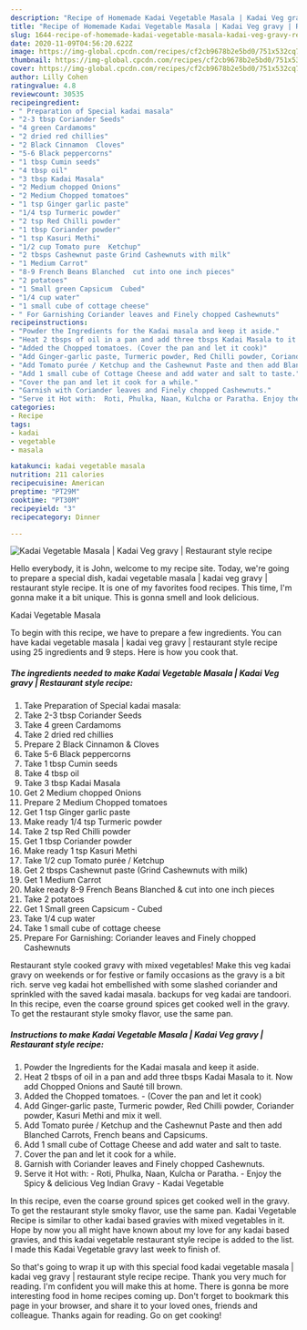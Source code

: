 ```yaml
---
description: "Recipe of Homemade Kadai Vegetable Masala | Kadai Veg gravy | Restaurant style recipe"
title: "Recipe of Homemade Kadai Vegetable Masala | Kadai Veg gravy | Restaurant style recipe"
slug: 1644-recipe-of-homemade-kadai-vegetable-masala-kadai-veg-gravy-restaurant-style-recipe
date: 2020-11-09T04:56:20.622Z
image: https://img-global.cpcdn.com/recipes/cf2cb9678b2e5bd0/751x532cq70/kadai-vegetable-masala-kadai-veg-gravy-restaurant-style-recipe-recipe-main-photo.jpg
thumbnail: https://img-global.cpcdn.com/recipes/cf2cb9678b2e5bd0/751x532cq70/kadai-vegetable-masala-kadai-veg-gravy-restaurant-style-recipe-recipe-main-photo.jpg
cover: https://img-global.cpcdn.com/recipes/cf2cb9678b2e5bd0/751x532cq70/kadai-vegetable-masala-kadai-veg-gravy-restaurant-style-recipe-recipe-main-photo.jpg
author: Lilly Cohen
ratingvalue: 4.8
reviewcount: 30535
recipeingredient:
- " Preparation of Special kadai masala"
- "2-3 tbsp Coriander Seeds"
- "4 green Cardamoms"
- "2 dried red chillies"
- "2 Black Cinnamon  Cloves"
- "5-6 Black peppercorns"
- "1 tbsp Cumin seeds"
- "4 tbsp oil"
- "3 tbsp Kadai Masala"
- "2 Medium chopped Onions"
- "2 Medium Chopped tomatoes"
- "1 tsp Ginger garlic paste"
- "1/4 tsp Turmeric powder"
- "2 tsp Red Chilli powder"
- "1 tbsp Coriander powder"
- "1 tsp Kasuri Methi"
- "1/2 cup Tomato pure  Ketchup"
- "2 tbsps Cashewnut paste Grind Cashewnuts with milk"
- "1 Medium Carrot"
- "8-9 French Beans Blanched  cut into one inch pieces"
- "2 potatoes"
- "1 Small green Capsicum  Cubed"
- "1/4 cup water"
- "1 small cube of cottage cheese"
- " For Garnishing Coriander leaves and Finely chopped Cashewnuts"
recipeinstructions:
- "Powder the Ingredients for the Kadai masala and keep it aside."
- "Heat 2 tbsps of oil in a pan and add three tbsps Kadai Masala to it. Now add Chopped Onions and Sauté till brown."
- "Added the Chopped tomatoes. (Cover the pan and let it cook)"
- "Add Ginger-garlic paste, Turmeric powder, Red Chilli powder, Coriander powder, Kasuri Methi and mix it well."
- "Add Tomato purée / Ketchup and the Cashewnut Paste and then add Blanched Carrots, French beans and Capsicums."
- "Add 1 small cube of Cottage Cheese and add water and salt to taste."
- "Cover the pan and let it cook for a while."
- "Garnish with Coriander leaves and Finely chopped Cashewnuts."
- "Serve it Hot with:  Roti, Phulka, Naan, Kulcha or Paratha. Enjoy the Spicy &amp; delicious Veg Indian Gravy - Kadai Vegetable"
categories:
- Recipe
tags:
- kadai
- vegetable
- masala

katakunci: kadai vegetable masala 
nutrition: 211 calories
recipecuisine: American
preptime: "PT29M"
cooktime: "PT30M"
recipeyield: "3"
recipecategory: Dinner

---
```



![Kadai Vegetable Masala | Kadai Veg gravy | Restaurant style recipe](https://img-global.cpcdn.com/recipes/cf2cb9678b2e5bd0/751x532cq70/kadai-vegetable-masala-kadai-veg-gravy-restaurant-style-recipe-recipe-main-photo.jpg)

Hello everybody, it is John, welcome to my recipe site. Today, we're going to prepare a special dish, kadai vegetable masala | kadai veg gravy | restaurant style recipe. It is one of my favorites food recipes. This time, I'm gonna make it a bit unique. This is gonna smell and look delicious.

Kadai Vegetable Masala 

To begin with this recipe, we have to prepare a few ingredients. You can have kadai vegetable masala | kadai veg gravy | restaurant style recipe using 25 ingredients and 9 steps. Here is how you cook that.

<!--inarticleads1-->

##### The ingredients needed to make Kadai Vegetable Masala | Kadai Veg gravy | Restaurant style recipe:

1. Take  Preparation of Special kadai masala:
1. Take 2-3 tbsp Coriander Seeds
1. Take 4 green Cardamoms
1. Take 2 dried red chillies
1. Prepare 2 Black Cinnamon &amp; Cloves
1. Take 5-6 Black peppercorns
1. Take 1 tbsp Cumin seeds
1. Take 4 tbsp oil
1. Take 3 tbsp Kadai Masala
1. Get 2 Medium chopped Onions
1. Prepare 2 Medium Chopped tomatoes
1. Get 1 tsp Ginger garlic paste
1. Make ready 1/4 tsp Turmeric powder
1. Take 2 tsp Red Chilli powder
1. Get 1 tbsp Coriander powder
1. Make ready 1 tsp Kasuri Methi
1. Take 1/2 cup Tomato purée / Ketchup
1. Get 2 tbsps Cashewnut paste (Grind Cashewnuts with milk)
1. Get 1 Medium Carrot
1. Make ready 8-9 French Beans Blanched &amp; cut into one inch pieces
1. Take 2 potatoes
1. Get 1 Small green Capsicum - Cubed
1. Take 1/4 cup water
1. Take 1 small cube of cottage cheese
1. Prepare  For Garnishing: Coriander leaves and Finely chopped Cashewnuts


Restaurant style cooked gravy with mixed vegetables! Make this veg kadai gravy on weekends or for festive or family occasions as the gravy is a bit rich. serve veg kadai hot embellished with some slashed coriander and sprinkled with the saved kadai masala. backups for veg kadai are tandoori. In this recipe, even the coarse ground spices get cooked well in the gravy. To get the restaurant style smoky flavor, use the same pan. 

<!--inarticleads2-->

##### Instructions to make Kadai Vegetable Masala | Kadai Veg gravy | Restaurant style recipe:

1. Powder the Ingredients for the Kadai masala and keep it aside.
1. Heat 2 tbsps of oil in a pan and add three tbsps Kadai Masala to it. Now add Chopped Onions and Sauté till brown.
1. Added the Chopped tomatoes. - (Cover the pan and let it cook)
1. Add Ginger-garlic paste, Turmeric powder, Red Chilli powder, Coriander powder, Kasuri Methi and mix it well.
1. Add Tomato purée / Ketchup and the Cashewnut Paste and then add Blanched Carrots, French beans and Capsicums.
1. Add 1 small cube of Cottage Cheese and add water and salt to taste.
1. Cover the pan and let it cook for a while.
1. Garnish with Coriander leaves and Finely chopped Cashewnuts.
1. Serve it Hot with:  - Roti, Phulka, Naan, Kulcha or Paratha. - Enjoy the Spicy &amp; delicious Veg Indian Gravy - Kadai Vegetable


In this recipe, even the coarse ground spices get cooked well in the gravy. To get the restaurant style smoky flavor, use the same pan. Kadai Vegetable Recipe is similar to other kadai based gravies with mixed vegetables in it. Hope by now you all might have known about my love for any kadai based gravies, and this kadai vegetable restaurant style recipe is added to the list. I made this Kadai Vegetable gravy last week to finish of. 

So that's going to wrap it up with this special food kadai vegetable masala | kadai veg gravy | restaurant style recipe recipe. Thank you very much for reading. I'm confident you will make this at home. There is gonna be more interesting food in home recipes coming up. Don't forget to bookmark this page in your browser, and share it to your loved ones, friends and colleague. Thanks again for reading. Go on get cooking!

